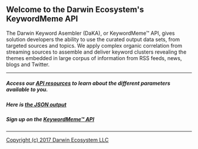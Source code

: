 ## Welcome to the Darwin Ecosystem's KeywordMeme API

The Darwin Keyword Asembler (DaKA), or KeywordMeme™ API, gives solution developers the ability to use the curated output data sets, from targeted sources and topics. We apply complex organic correlation from streaming sources to assemble and deliver keyword clusters revealing the themes embedded in large corpus of information from RSS feeds, news, blogs and Twitter.
<hr>

##### Access our [API resources](https://github.com/DarwinEcosystem/Documentation/wiki/REST-API-Resources) to learn about the different parameters available to you.

##### Here is [the JSON output](https://github.com/DarwinEcosystem/Documentation/wiki/Understanding-the-default-json-output)

##### Sign up on the [KeywordMeme™ API](http://www.keywordmeme.com)

<hr>

[Copyright (c) 2017 Darwin Ecosystem LLC](http://www.darwineco.com)
